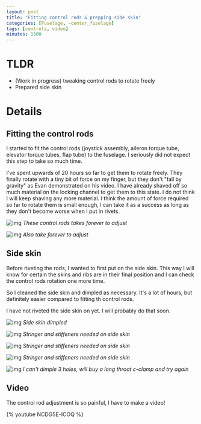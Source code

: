 ```yaml
---
layout: post
title: "Fitting control rods & prepping side skin"
categories: [Fuselage, ~center_fuselage]
tags: [controls, video]
minutes: 1500
---
```


# TLDR

- (Work in progress) tweaking control rods to rotate freely
- Prepared side skin

# Details

## Fitting the control rods

I started to fit the control rods (joystick assembly, aileron torque tube, elevator torque tubes, flap tube) to the fuselage. I seriously did not expect this step to take so much time.

I've spent upwards of 20 hours so far to get them to rotate freely. They finally rotate with a tiny bit of force on my finger, but they don't "fall by gravity" as Evan demonstrated on his video. I have already shaved off so much material on the locking channel to get them to this state. I do not think I will keep shaving any more material. I think the amount of force required so far to rotate them is small enough, I can take it as a success as long as they don't become worse when I put in rivets.

![img](https://lh3.googleusercontent.com/pw/AP1GczOvzF3YVNsHF0ve7AqULjptPbJnGG7R33Ri577S-RBnEdPmfWlLY3sooK8CUpbOsa0jxKw64hC8EGo3CRI5oqkPMLdT-fxyXj-VCbvF7KxgBaofrbdQKliJh5fqmU9dK8QAZkOiLQBezyLqWtF_13a4Ig=w2328-h3092-s-no-gm?authuser=0)
_These control rods takes forever to adjust_

![img](https://lh3.googleusercontent.com/pw/AP1GczNJCbh42RHZAHploMYi0YT8NH77UixVpoZjWE9415JW5vDEKZLPqzEBplKoJI9oSRiN9GTR-KWZhXhOrwZ67Quui5g2f10cIEC84EjkN3_07IvbVAEIN00mAcnxP1XxJcfdN8btZT32C4B_Jt6xngeQhg=w2328-h3092-s-no-gm?authuser=0)
_Also take forever to adjust_

## Side skin

Before riveting the rods, I wanted to first put on the side skin. This way I will know for certain the skins and ribs are in their final position and I can check the control rods rotation one more time.

So I cleaned the side skin and dimpled as necessary. It's a lot of hours, but definitely easier compared to fitting th control rods.

I have not riveted the side skin on yet. I will probably do that soon.

![img](https://lh3.googleusercontent.com/pw/AP1GczNvdFQOW2DjXmi_OiQO3YRdh7PcyJoKoPQxzbTanGdS4vwHW-fnhTAnGadDPMsYdvHRmGV2jjI0qvtf2HlvBPHl-lzPJyvLiiLfWj9N5bde07aBRrKTSdwDurqAnNenJy98fSEu8iR0MOtdhhgwPcgejQ=w4080-h3072-s-no-gm?authuser=0)
_Side skin dimpled_

![img](https://lh3.googleusercontent.com/pw/AP1GczPBjkVqarSRcYlTXJHVcCmfDfeCsTStrlHqMmU0yR-Yod0yUXgNMylBtxxGRUDi4hPtyKRv1ijZjPcKpAjWZnEb2uwIZ3J0MPH_8kT5GyMUXwOr2RgckSP_3okZUNfXTFpTr7fMOEMl6xaNMsmmZlhQ6Q=w4080-h3072-s-no-gm?authuser=0)
_Stringer and stiffeners needed on side skin_

![img](https://lh3.googleusercontent.com/pw/AP1GczNxVPnY5lwQG0_mfmoh7axU5-gWFTPqFv1baLNuFYo5XPLotlHgeNB687PSCCRR_TDVYoRJAzOaLBCYgdSToo0cIDahccCn0uqqtHqqwxpclb-wRpPR8cSahW4ihEMJR3jrgkmj8tgouBQ0xu_xgLzXoQ=w4080-h3072-s-no-gm?authuser=0)
_Stringer and stiffeners needed on side skin_

![img](https://lh3.googleusercontent.com/pw/AP1GczNahyQt2jr5dwFObQb59Zn9MbGVJTFWb1AltYPALHuUcxqv8R11flQ3mE4jjrsNuBiYe_8HQlT_2_ZiHcUABC1hfqzku6cNnUH6jLo51hnIlOAOfpb0BtzbBo90YBJn9BsU80V6ywxTfhQ4Ow7M8uI99w=w4080-h3072-s-no-gm?authuser=0)
_Stringer and stiffeners needed on side skin_

![img](https://lh3.googleusercontent.com/pw/AP1GczO8fVw_vsK5ub0xR0J-RshycWfM7bT1oLo2kreGJtb9pZO8fpyvyXY7vdH0WCFdY-9qGrmblsXTEaIx5P3xgjE1fBr7KYE7GYEbTAH9ueEw1LaHD5QIouT7dbsyERrYt_JhazI4OZlU30_NIRvYyn6GRg=w4080-h3072-s-no-gm?authuser=0)
_I can't dimple 3 holes, will buy a long throat c-clamp and try again_

## Video

The control rod adjustment is so painful, I have to make a video!

{% youtube NCDG5E-ICOQ %}
